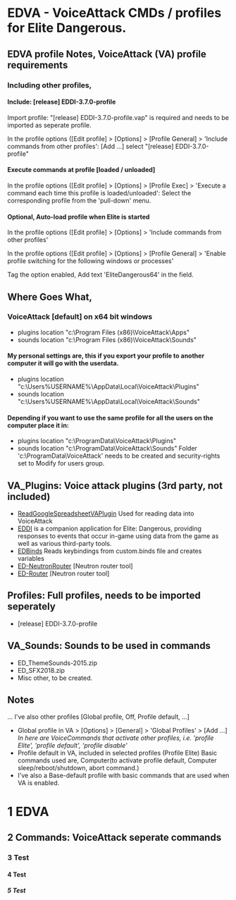 # EDVA - VoiceAttack CMDs / profiles for Elite Dangerous.

## EDVA profile Notes, VoiceAttack (VA) profile requirements
### Including other profiles,
#### Include: [release] EDDI-3.7.0-profile
Import profile: "[release] EDDI-3.7.0-profile.vap" is required and needs to be imported as seperate profile.

In the profile options ([Edit profile] > [Options] > [Profile General] > 'Include commands from other profiles': [Add ...] select "[release] EDDI-3.7.0-profile"

#### Execute commands at profile [loaded / unloaded]
In the profile options ([Edit profile] > [Options] > [Profile Exec] > 'Execute a command each time this profile is loaded/unloaded': Select the corresponding profile from the 'pull-down' menu.
#### Optional, Auto-load profile when Elite is started
In the profile options ([Edit profile] > [Options] > 'Include commands from other profiles'

In the profile options ([Edit profile] > [Options] > [Profile General] > 'Enable profile switching for the following windows or processes'

Tag the option enabled, Add text 'EliteDangerous64' in the field.

## Where Goes What, 
### VoiceAttack [default] on x64 bit windows
- plugins location "c:\Program Files (x86)\VoiceAttack\Apps"
- sounds location "c:\Program Files (x86)\VoiceAttack\Sounds"
#### My personal settings are, this if you export your profile to another computer it will go with the userdata.
- plugins location "c:\Users\%USERNAME%\AppData\Local\VoiceAttack\Plugins"
- sounds location "c:\Users\%USERNAME%\AppData\Local\VoiceAttack\Sounds"
#### Depending if you want to use the same profile for all the users on the computer place it in:
- plugins location "c:\ProgramData\VoiceAttack\Plugins"
- sounds location "c:\ProgramData\VoiceAttack\Sounds"
Folder 'c:\ProgramData\VoiceAttack' needs to be created and security-rights set to Modify for users group.

## VA_Plugins: Voice attack plugins (3rd party, not included)
- [ReadGoogleSpreadsheetVAPlugin](https://github.com/trowgundam/ReadGoogleSpreadsheetVAPlugin) Used for reading data into VoiceAttack
- [EDDI](https://github.com/EDCD/EDDI) is a companion application for Elite: Dangerous, providing responses to events that occur in-game using data from the game as well as various third-party tools.
- [EDBinds](https://forum.voiceattack.com/smf/index.php?topic=564.0) Reads keybindings from custom.binds file and creates variables
- [ED-NeutronRouter](https://github.com/sc-pulgan/ED-NeutronRouter) [Neutron router tool]
- [ED-Router](https://github.com/chriszero/ED-Router) [Neutron router tool]

## Profiles: Full profiles, needs to be imported seperately
- [release] EDDI-3.7.0-profile 

## VA_Sounds: Sounds to be used in commands
- ED_ThemeSounds-2015.zip
- ED_SFX2018.zip
- Misc other, to be created.

## Notes
...
I've also other profiles [Global profile, Off, Profile default, ...]
- Global profile in VA > [Options] > [General] > 'Global Profiles' > [Add ...]
*In here are VoiceCommands that activate other profiles, i.e. 'profile Elite', 'profile default', 'profile disable'*
- Profile default in VA, included in selected profiles (Profile Elite)
Basic commands used are, Computer(to activate profile default, Computer sleep/reboot/shutdown, abort command.)
- I've also a Base-default profile with basic commands that are used when VA is enabled.


# 1 EDVA
## 2 Commands: VoiceAttack seperate commands
### 3 Test
#### 4 Test
##### 5 Test
